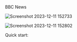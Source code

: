 BBC News

![Screenshot 2023-12-11 152733](https://github.com/zainabturkmen/BBC-News/assets/132147692/1e2dabb4-9d71-4000-b8e7-a6cc4582e8d7)


![Screenshot 2023-12-11 152802](https://github.com/zainabturkmen/BBC-News/assets/132147692/f841af4a-1aba-4d95-9f57-77e103b8cc4f)


Quick start:


